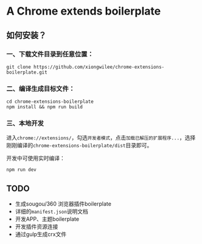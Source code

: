 # A Chrome extends boilerplate

## 如何安装？

### 一、下载文件目录到任意位置：

	git clone https://github.com/xiongwilee/chrome-extensions-boilerplate.git

### 二、编译生成目标文件：

	cd chrome-extensions-boilerplate
	npm install && npm run build

### 三、本地开发

进入`chrome://extensions/`，勾选`开发者模式`，点击`加载已解压的扩展程序...`，选择刚刚编译的`chrome-extensions-boilerplate/dist`目录即可。

开发中可使用实时编译：

	npm run dev

## TODO

* 生成sougou/360 浏览器插件boilerplate
* 详细的`manifest.json`说明文档
* 开发APP、主题boilerplate
* 开发插件资源连接
* 通过gulp生成crx文件